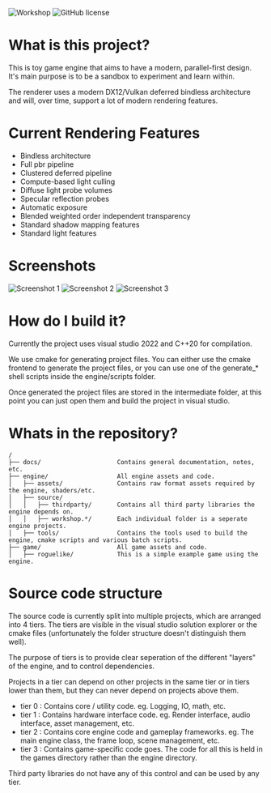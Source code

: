 
![Workshop](./docs/banner.png?raw=true)
![GitHub license](https://img.shields.io/github/license/TLeonardUK/workshop)

# What is this project?
This is toy game engine that aims to have a modern, parallel-first design. It's main purpose is to be a sandbox to experiment and learn within.

The renderer uses a modern DX12/Vulkan deferred bindless architecture and will, over time,  support a lot of modern rendering features.

# Current Rendering Features
- Bindless architecture
- Full pbr pipeline
- Clustered deferred pipeline
- Compute-based light culling
- Diffuse light probe volumes
- Specular reflection probes
- Automatic exposure
- Blended weighted order independent transparency
- Standard shadow mapping features
- Standard light features

# Screenshots
![Screenshot 1](./docs/screenshots/1.png?raw=true)
![Screenshot 2](./docs/screenshots/2.png?raw=true)
![Screenshot 3](./docs/screenshots/3.png?raw=true)

# How do I build it?
Currently the project uses visual studio 2022 and C++20 for compilation.

We use cmake for generating project files. You can either use the cmake frontend to generate the project files, or you can use one of the generate_* shell scripts inside the engine/scripts folder.

Once generated the project files are stored in the intermediate folder, at this point you can just open them and build the project in visual studio.

# Whats in the repository?
```
/
├── docs/                     Contains general documentation, notes, etc.
├── engine/                   All engine assets and code.
│   ├── assets/               Contains raw format assets required by the engine, shaders/etc. 
│   ├── source/           
│   │   ├── thirdparty/       Contains all third party libraries the engine depends on.
│   │   ├── workshop.*/       Each individual folder is a seperate engine projects.
│   ├── tools/                Contains the tools used to build the engine, cmake scripts and various batch scripts.
├── game/                     All game assets and code.
│   ├── roguelike/            This is a simple example game using the engine.
```

# Source code structure
The source code is currently split into multiple projects, which are arranged into 4 tiers. The tiers are visible in the visual studio solution explorer or the cmake files (unfortunately the folder structure doesn't distinguish them well).

The purpose of tiers is to provide clear seperation of the different "layers" of the engine, and to control dependencies.

Projects in a tier can depend on other projects in the same tier or in tiers lower than them, but they can never depend on projects above them.

- tier 0 : Contains core / utility code. eg. Logging, IO, math, etc.
- tier 1 : Contains hardware interface code. eg. Render interface, audio interface, asset management, etc.
- tier 2 : Contains core engine code and gameplay frameworks. eg. The main engine class, the frame loop, scene management, etc.
- tier 3 : Contains game-specific code goes. The code for all this is held in the games directory rather than the engine directory.

Third party libraries do not have any of this control and can be used by any tier.
